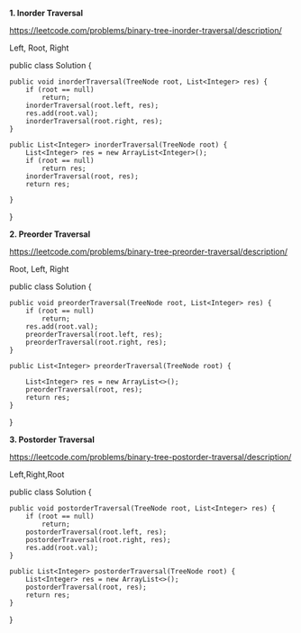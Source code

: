 **1. Inorder Traversal**

https://leetcode.com/problems/binary-tree-inorder-traversal/description/

Left, Root, Right

public class Solution {
	
	public void inorderTraversal(TreeNode root, List<Integer> res) {
		if (root == null)
			return;
		inorderTraversal(root.left, res);
		res.add(root.val);
		inorderTraversal(root.right, res);
	}

	public List<Integer> inorderTraversal(TreeNode root) {
		List<Integer> res = new ArrayList<Integer>();
		if (root == null)
			return res;
		inorderTraversal(root, res);
		return res;

	}
}


**2. Preorder Traversal**

https://leetcode.com/problems/binary-tree-preorder-traversal/description/

Root, Left, Right

public class Solution {
	
	public void preorderTraversal(TreeNode root, List<Integer> res) {
		if (root == null)
			return;
		res.add(root.val);
		preorderTraversal(root.left, res);
		preorderTraversal(root.right, res);
	}

	public List<Integer> preorderTraversal(TreeNode root) {

		List<Integer> res = new ArrayList<>();
		preorderTraversal(root, res);
		return res;
	}
}


**3. Postorder Traversal**

https://leetcode.com/problems/binary-tree-postorder-traversal/description/

Left,Right,Root

public class Solution {
	
	public void postorderTraversal(TreeNode root, List<Integer> res) {
		if (root == null)
			return;
		postorderTraversal(root.left, res);
		postorderTraversal(root.right, res);
		res.add(root.val);
	}

	public List<Integer> postorderTraversal(TreeNode root) {
		List<Integer> res = new ArrayList<>();
		postorderTraversal(root, res);
		return res;
	}
}
